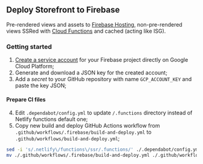 ## Deploy Storefront to Firebase

Pre-rendered views and assets to [Firebase Hosting](https://firebase.google.com/docs/hosting?hl=pt-br), non-pre-rendered views SSRed with [Cloud Functions](https://firebase.google.com/docs/functions) and cached (acting like ISG).

### Getting started

1. [Create a service account](https://console.cloud.google.com/iam-admin/serviceaccounts) for your Firebase project directly on Google Cloud Platform;
2. Generate and download a JSON key for the created account;
3. Add a _secret_ to your GitHub repository with name `GCP_ACCOUNT_KEY` and paste the key JSON;

#### Prepare CI files

4. Edit `.dependabot/config.yml` to update `/.functions` directory instead of Netlify functions default one;
5. Copy new build and deploy GitHub Actions workflow from `.github/workflows/.firebase/build-and-deploy.yml` to `.github/workflows/build-and-deploy.yml`;

```bash
sed -i 's/.netlify\/functions\/ssr/.functions/' ./.dependabot/config.yml
mv ./.github/workflows/.firebase/build-and-deploy.yml ./.github/workflows/build-and-deploy.yml
```
